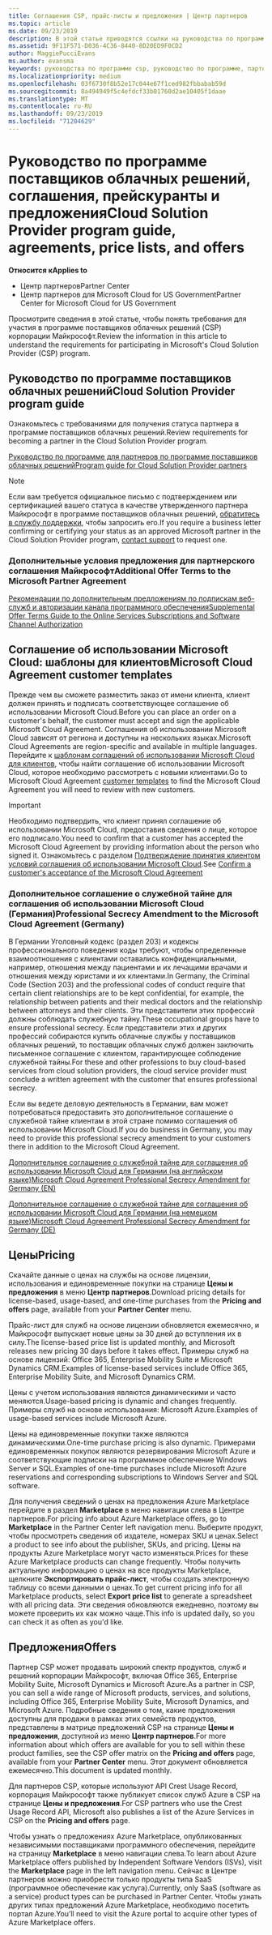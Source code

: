 ```yaml
---
title: Соглашения CSP, прайс-листы и предложения | Центр партнеров
ms.topic: article
ms.date: 09/23/2019
description: В этой статье приводятся ссылки на руководства по программе поставщиков облачных решений, соглашения партнеров, соглашения клиентов, прейскуранты и предложения.
ms.assetid: 9F11F571-D036-4C36-8440-8D20ED9F0CD2
author: MaggiePucciEvans
ms.author: evansma
keywords: руководства по программе csp, руководство по программе, партнерские соглашения, соглашение с клиентом, прейскуранты, предложения
ms.localizationpriority: medium
ms.openlocfilehash: 03f6730f8b52e17c044e67f1ced982fbbabab59d
ms.sourcegitcommit: 8a494949f5c4efdcf33b01760d2ae10405f1daae
ms.translationtype: MT
ms.contentlocale: ru-RU
ms.lasthandoff: 09/23/2019
ms.locfileid: "71204629"
---
```

# <a name="cloud-solution-provider-program-guide-agreements-price-lists-and-offers"></a><span data-ttu-id="84e24-104">Руководство по программе поставщиков облачных решений, соглашения, прейскуранты и предложения</span><span class="sxs-lookup"><span data-stu-id="84e24-104">Cloud Solution Provider program guide, agreements, price lists, and offers</span></span>

<span data-ttu-id="84e24-105">**Относится к**</span><span class="sxs-lookup"><span data-stu-id="84e24-105">**Applies to**</span></span>

-  <span data-ttu-id="84e24-106">Центр партнеров</span><span class="sxs-lookup"><span data-stu-id="84e24-106">Partner Center</span></span>
-  <span data-ttu-id="84e24-107">Центр партнеров для Microsoft Cloud for US Government</span><span class="sxs-lookup"><span data-stu-id="84e24-107">Partner Center for Microsoft Cloud for US Government</span></span>


<span data-ttu-id="84e24-108">Просмотрите сведения в этой статье, чтобы понять требования для участия в программе поставщиков облачных решений (CSP) корпорации Майкрософт.</span><span class="sxs-lookup"><span data-stu-id="84e24-108">Review the information in this article to understand the requirements for participating in Microsoft's Cloud Solution Provider (CSP) program.</span></span>

## <a name="cloud-solution-provider-program-guide"></a><span data-ttu-id="84e24-109">Руководство по программе поставщиков облачных решений</span><span class="sxs-lookup"><span data-stu-id="84e24-109">Cloud Solution Provider program guide</span></span>

<span data-ttu-id="84e24-110">Ознакомьтесь с требованиями для получения статуса партнера в программе поставщиков облачных решений.</span><span class="sxs-lookup"><span data-stu-id="84e24-110">Review requirements for becoming a partner in the Cloud Solution Provider program.</span></span>

[<span data-ttu-id="84e24-111">Руководство по программе для партнеров по программе поставщиков облачных решений</span><span class="sxs-lookup"><span data-stu-id="84e24-111">Program guide for Cloud Solution Provider partners</span></span>](https://go.microsoft.com/fwlink/p/?LinkId=617100)

>[!Note]
><span data-ttu-id="84e24-112">Если вам требуется официальное письмо с подтверждением или сертификацией вашего статуса в качестве утвержденного партнера Майкрософт в программе поставщиков облачных решений, [обратитесь в службу поддержки](https://partner.microsoft.com/pcv/servicerequests/create), чтобы запросить его.</span><span class="sxs-lookup"><span data-stu-id="84e24-112">If you require a business letter confirming or certifying your status as an approved Microsoft partner in the Cloud Solution Provider program, [contact support](https://partner.microsoft.com/pcv/servicerequests/create) to request one.</span></span>

### <a name="additional-offer-terms-to-the-microsoft-partner-agreement"></a><span data-ttu-id="84e24-113">Дополнительные условия предложения для партнерского соглашения Майкрософт</span><span class="sxs-lookup"><span data-stu-id="84e24-113">Additional Offer Terms to the Microsoft Partner Agreement</span></span>

[<span data-ttu-id="84e24-114">Рекомендации по дополнительным предложениям по подпискам веб-служб и авторизации канала программного обеспечения</span><span class="sxs-lookup"><span data-stu-id="84e24-114">Supplemental Offer Terms Guide to the Online Services Subscriptions and Software Channel Authorization</span></span>](https://query.prod.cms.rt.microsoft.com/cms/api/am/binary/RE3NOo7)

## <a name="microsoft-cloud-agreement-customer-templates"></a><span data-ttu-id="84e24-115">Соглашение об использовании Microsoft Cloud: шаблоны для клиентов</span><span class="sxs-lookup"><span data-stu-id="84e24-115">Microsoft Cloud Agreement customer templates</span></span>

<span data-ttu-id="84e24-116">Прежде чем вы сможете разместить заказ от имени клиента, клиент должен принять и подписать соответствующее соглашение об использовании Microsoft Cloud.</span><span class="sxs-lookup"><span data-stu-id="84e24-116">Before you can place an order on a customer's behalf, the customer must accept and sign the applicable Microsoft Cloud Agreement.</span></span> <span data-ttu-id="84e24-117">Соглашения об использовании Microsoft Cloud зависят от региона и доступны на нескольких языках.</span><span class="sxs-lookup"><span data-stu-id="84e24-117">Microsoft Cloud Agreements are region-specific and available in multiple languages.</span></span> <span data-ttu-id="84e24-118">Перейдите к [шаблонам соглашений об использовании Microsoft Cloud для клиентов](agreements.md), чтобы найти соглашение об использовании Microsoft Cloud, которое необходимо рассмотреть с новыми клиентами.</span><span class="sxs-lookup"><span data-stu-id="84e24-118">Go to Microsoft Cloud Agreement [customer templates](agreements.md) to find the Microsoft Cloud Agreement you will need to review with new customers.</span></span>

>[!IMPORTANT]
><span data-ttu-id="84e24-119">Необходимо подтвердить, что клиент принял соглашение об использовании Microsoft Cloud, предоставив сведения о лице, которое его подписало.</span><span class="sxs-lookup"><span data-stu-id="84e24-119">You need to confirm that a customer has accepted the Microsoft Cloud Agreement by providing information about the person who signed it.</span></span> <span data-ttu-id="84e24-120">Ознакомьтесь с разделом [Подтверждение принятия клиентом условий соглашения об использовании Microsoft Cloud](confirm-consent.md).</span><span class="sxs-lookup"><span data-stu-id="84e24-120">See [Confirm a customer's acceptance of the Microsoft Cloud Agreement](confirm-consent.md)</span></span> 

### <a name="professional-secrecy-amendment-to-the-microsoft-cloud-agreement-germany"></a><span data-ttu-id="84e24-121">Дополнительное соглашение о служебной тайне для соглашения об использовании Microsoft Cloud (Германия)</span><span class="sxs-lookup"><span data-stu-id="84e24-121">Professional Secrecy Amendment to the Microsoft Cloud Agreement (Germany)</span></span>

<span data-ttu-id="84e24-122">В Германии Уголовный кодекс (раздел 203) и кодексы профессионального поведения коды требуют, чтобы определенные взаимоотношения с клиентами оставались конфиденциальными, например, отношения между пациентами и их лечащими врачами и отношения между юристами и их клиентами.</span><span class="sxs-lookup"><span data-stu-id="84e24-122">In Germany, the Criminal Code (Section 203) and the professional codes of conduct require that certain client relationships are to be kept confidential, for example, the relationship between patients and their medical doctors and the relationship between attorneys and their clients.</span></span> <span data-ttu-id="84e24-123">Эти представители этих профессий должны соблюдать служебную тайну.</span><span class="sxs-lookup"><span data-stu-id="84e24-123">These occupational groups have to ensure professional secrecy.</span></span> <span data-ttu-id="84e24-124">Если представители этих и других профессий собираются купить облачные службы у поставщиков облачных решений, то поставщик облачных служб должен заключить письменное соглашение с клиентом, гарантирующее соблюдение служебной тайны.</span><span class="sxs-lookup"><span data-stu-id="84e24-124">For these and other professions to buy cloud-based services from cloud solution providers, the cloud service provider must conclude a written agreement with the customer that ensures professional secrecy.</span></span>

<span data-ttu-id="84e24-125">Если вы ведете деловую деятельность в Германии, вам может потребоваться предоставить это дополнительное соглашение о служебной тайне клиентам в этой стране помимо соглашения об использовании Microsoft Cloud.</span><span class="sxs-lookup"><span data-stu-id="84e24-125">If you do business in Germany, you may need to provide this professional secrecy amendment to your customers there in addition to the Microsoft Cloud Agreement.</span></span>

[<span data-ttu-id="84e24-126">Дополнительное соглашение о служебной тайне для соглашения об использовании Microsoft Cloud для Германии (на английском языке)</span><span class="sxs-lookup"><span data-stu-id="84e24-126">Microsoft Cloud Agreement Professional Secrecy Amendment for Germany (EN)</span></span>](https://go.microsoft.com/fwlink/?linkid=2030827&clcid=0x409)

[<span data-ttu-id="84e24-127">Дополнительное соглашение о служебной тайне для соглашения об использовании Microsoft Cloud для Германии (на немецком языке)</span><span class="sxs-lookup"><span data-stu-id="84e24-127">Microsoft Cloud Agreement Professional Secrecy Amendment for Germany (DE)</span></span>](https://go.microsoft.com/fwlink/?linkid=2030827&clcid=0x407)

## <a name="pricing"></a><span data-ttu-id="84e24-128">Цены</span><span class="sxs-lookup"><span data-stu-id="84e24-128">Pricing</span></span>

<span data-ttu-id="84e24-129">Скачайте данные о ценах на службы на основе лицензии, использования и единовременные покупки на странице **Цены и предложения** в меню **Центр партнеров**.</span><span class="sxs-lookup"><span data-stu-id="84e24-129">Download pricing details for license-based, usage-based, and one-time purchases from the **Pricing and offers** page, available from your **Partner Center** menu.</span></span>

<span data-ttu-id="84e24-130">Прайс-лист для служб на основе лицензии обновляется ежемесячно, и Майкрософт выпускает новые цены за 30 дней до вступления их в силу.</span><span class="sxs-lookup"><span data-stu-id="84e24-130">The license-based price list is updated monthly, and Microsoft releases new pricing 30 days before it takes effect.</span></span> <span data-ttu-id="84e24-131">Примеры служб на основе лицензий: Office 365, Enterprise Mobility Suite и Microsoft Dynamics CRM.</span><span class="sxs-lookup"><span data-stu-id="84e24-131">Examples of license-based services include Office 365, Enterprise Mobility Suite, and Microsoft Dynamics CRM.</span></span> 

<span data-ttu-id="84e24-132">Цены с учетом использования являются динамическими и часто меняются.</span><span class="sxs-lookup"><span data-stu-id="84e24-132">Usage-based pricing is dynamic and changes frequently.</span></span> <span data-ttu-id="84e24-133">Примеры служб на основе использования: Microsoft Azure.</span><span class="sxs-lookup"><span data-stu-id="84e24-133">Examples of usage-based services include Microsoft Azure.</span></span>

<span data-ttu-id="84e24-134">Цены на единовременные покупки также являются динамическими.</span><span class="sxs-lookup"><span data-stu-id="84e24-134">One-time purchase pricing is also dynamic.</span></span> <span data-ttu-id="84e24-135">Примерами единовременных покупок являются резервирования Microsoft Azure и соответствующие подписки на программное обеспечение Windows Server и SQL.</span><span class="sxs-lookup"><span data-stu-id="84e24-135">Examples of one-time purchases include Microsoft Azure reservations and corresponding subscriptions to Windows Server and SQL software.</span></span>

<span data-ttu-id="84e24-136">Для получения сведений о ценах на предложения Azure Marketplace перейдите в раздел **Marketplace** в меню навигации слева в Центре партнеров.</span><span class="sxs-lookup"><span data-stu-id="84e24-136">For pricing info about Azure Marketplace offers, go to **Marketplace** in the Partner Center left navigation menu.</span></span> <span data-ttu-id="84e24-137">Выберите продукт, чтобы просмотреть сведения об издателе, номерах SKU и ценах.</span><span class="sxs-lookup"><span data-stu-id="84e24-137">Select a product to see info about the publisher, SKUs, and pricing.</span></span> <span data-ttu-id="84e24-138">Цены на продукты Azure Marketplace могут часто изменяться.</span><span class="sxs-lookup"><span data-stu-id="84e24-138">Prices for these Azure Marketplace products can change frequently.</span></span> <span data-ttu-id="84e24-139">Чтобы получить актуальную информацию о ценах на все продукты Marketplace, щелкните **Экспортировать прайс-лист**, чтобы создать электронную таблицу со всеми данными о ценах.</span><span class="sxs-lookup"><span data-stu-id="84e24-139">To get current pricing info for all Marketplace products, select **Export price list** to generate a spreadsheet with all pricing data.</span></span> <span data-ttu-id="84e24-140">Эти сведения обновляются ежедневно, поэтому вы можете проверить их как можно чаще.</span><span class="sxs-lookup"><span data-stu-id="84e24-140">This info is updated daily, so you can check it as often as you'd like.</span></span>

## <a name="offers"></a><span data-ttu-id="84e24-141">Предложения</span><span class="sxs-lookup"><span data-stu-id="84e24-141">Offers</span></span>

<span data-ttu-id="84e24-142">Партнер CSP может продавать широкий спектр продуктов, служб и решений корпорации Майкрософт, включая Office 365, Enterprise Mobility Suite, Microsoft Dynamics и Microsoft Azure.</span><span class="sxs-lookup"><span data-stu-id="84e24-142">As a partner in CSP, you can sell a wide range of Microsoft products, services, and solutions, including Office 365, Enterprise Mobility Suite, Microsoft Dynamics, and Microsoft Azure.</span></span> <span data-ttu-id="84e24-143">Подробные сведения о том, какие предложения доступны для продажи в рамках этих семейств продуктов, представлены в матрице предложений CSP на странице **Цены и предложения**, доступной из меню **Центр партнеров**.</span><span class="sxs-lookup"><span data-stu-id="84e24-143">For more information about which offers are available for you to sell within these product families, see the CSP offer matrix on the **Pricing and offers** page, available from your **Partner Center** menu.</span></span> <span data-ttu-id="84e24-144">Этот документ обновляется ежемесячно.</span><span class="sxs-lookup"><span data-stu-id="84e24-144">This document is updated monthly.</span></span>

<span data-ttu-id="84e24-145">Для партнеров CSP, которые используют API Crest Usage Record, корпорация Майкрософт также публикует список служб Azure в CSP на странице **Цены и предложения**.</span><span class="sxs-lookup"><span data-stu-id="84e24-145">For CSP partners who use the Crest Usage Record API, Microsoft also publishes a list of the Azure Services in CSP on the **Pricing and offers** page.</span></span>

<span data-ttu-id="84e24-146">Чтобы узнать о предложениях Azure Marketplace, опубликованных независимыми поставщиками программного обеспечения, перейдите на страницу **Marketplace** в меню навигации слева.</span><span class="sxs-lookup"><span data-stu-id="84e24-146">To learn about Azure Marketplace offers published by Independent Software Vendors  (ISVs), visit the **Marketplace** page in the left navigation menu.</span></span> <span data-ttu-id="84e24-147">Сейчас в Центре партнеров можно приобрести только продукты типа SaaS (программное обеспечение как услуга).</span><span class="sxs-lookup"><span data-stu-id="84e24-147">Currently, only SaaS (software as a service) product types can be purchased in Partner Center.</span></span> <span data-ttu-id="84e24-148">Чтобы узнать других типах предложений Azure Marketplace, необходимо посетить портал Azure.</span><span class="sxs-lookup"><span data-stu-id="84e24-148">You’ll need to visit the Azure portal to acquire other types of Azure Marketplace offers.</span></span>
